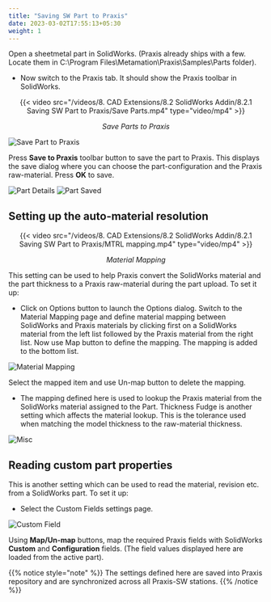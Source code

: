 ```yaml
---
title: "Saving SW Part to Praxis"
date: 2023-03-02T17:55:13+05:30
weight: 1
---
```



Open a sheetmetal part in SolidWorks. (Praxis already ships with a few. Locate them in C:\Program Files\Metamation\Praxis\Samples\Parts folder).

* Now switch to the Praxis tab. It should show the Praxis toolbar in SolidWorks.

<div style="text-align: center">{{< video src="/videos/8. CAD Extensions/8.2 SolidWorks Addin/8.2.1 Saving SW Part to Praxis/Save Parts.mp4" type="video/mp4" >}}</div>

*<div style="text-align: center">Save Parts to Praxis</div>*


![Save Part to Praxis](/images/SaveSWPart.png)

Press **Save to Praxis** toolbar button to save the part to Praxis. This displays the save dialog where you can choose the part-configuration and the Praxis raw-material. Press **OK** to save.

![Part Details](/images/PartDetails.png?classes=inline)
![Part Saved](/images/PartSaved.png?classes=inline)

Setting up the auto-material resolution
---------------------------------------

<div style="text-align: center">{{< video src="/videos/8. CAD Extensions/8.2 SolidWorks Addin/8.2.1 Saving SW Part to Praxis/MTRL mapping.mp4" type="video/mp4" >}}</div>

*<div style="text-align: center">Material Mapping</div>*

This setting can be used to help Praxis convert the SolidWorks material and the part thickness to a Praxis raw-material during the part upload. To set it up:

* Click on Options button to launch the Options dialog. Switch to the Material Mapping page and define material mapping between SolidWorks and Praxis materials by clicking first on a SolidWorks material from the left list followed by the Praxis material from the right list. Now use Map button to define the mapping. The mapping is added to the bottom list.

![Material Mapping](/images/MaterialMapping.png)

Select the mapped item and use Un-map button to delete the mapping.

* The mapping defined here is used to lookup the Praxis material from the SolidWorks material assigned to the Part. Thickness Fudge is another setting which affects the material lookup. This is the tolerance used when matching the model thickness to the raw-material thickness.


![Misc](/images/Miscellaneous.png)

Reading custom part properties
------------------------------
This is another setting which can be used to read the material, revision etc. from a SolidWorks part. To set it up:

* Select the Custom Fields settings page.

![Custom Field](/images/CustField.png)

Using **Map/Un-map** buttons, map the required Praxis fields with SolidWorks **Custom** and **Configuration** fields. (The field values displayed here are loaded from the active part).

{{% notice style="note" %}}
The settings defined here are saved into Praxis repository and are synchronized across all Praxis-SW stations.
{{% /notice %}}